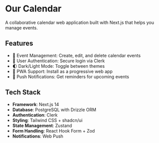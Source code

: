 # Our Calendar

A collaborative calendar web application built with Next.js that helps you manage events.

## Features

- 📅 Event Management: Create, edit, and delete calendar events
- 👥 User Authentication: Secure login via Clerk
- 🌓 Dark/Light Mode: Toggle between themes
- 📱 PWA Support: Install as a progressive web app
- 🔔 Push Notifications: Get reminders for upcoming events

## Tech Stack

- **Framework**: Next.js 14
- **Database**: PostgreSQL with Drizzle ORM
- **Authentication**: Clerk
- **Styling**: Tailwind CSS + shadcn/ui
- **State Management**: Zustand
- **Form Handling**: React Hook Form + Zod
- **Notifications**: Web Push
